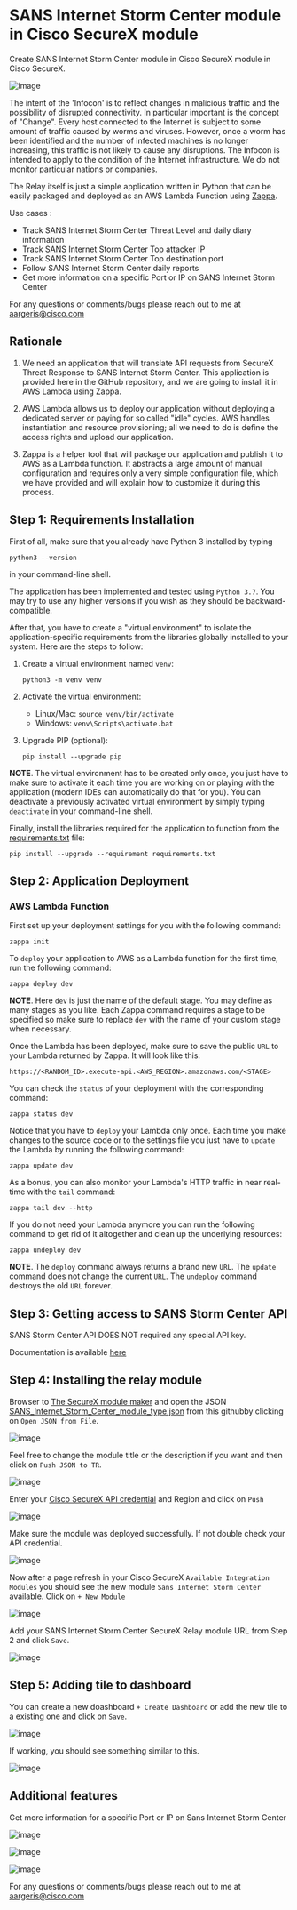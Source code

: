 # SANS Internet Storm Center module in Cisco SecureX module

Create SANS Internet Storm Center module in Cisco SecureX module in Cisco SecureX.

![image](docs/img/dashboard.png)

The intent of the 'Infocon' is to reflect changes in malicious traffic and the possibility of disrupted connectivity. In particular important is the concept of "Change". Every host connected to the Internet is subject to some amount of traffic caused by worms and viruses. However, once a worm has been identified and the number of infected machines is no longer increasing, this traffic is not likely to cause any disruptions. The Infocon is intended to apply to the condition of the Internet infrastructure. We do not monitor particular nations or companies.

The Relay itself is just a simple application written in Python that can be
easily packaged and deployed as an AWS Lambda Function using
[Zappa](https://github.com/Miserlou/Zappa).

Use cases :
  - Track SANS Internet Storm Center Threat Level and daily diary information
  - Track SANS Internet Storm Center Top attacker IP
  - Track SANS Internet Storm Center Top destination port
  - Follow SANS Internet Storm Center daily reports
  - Get more information on a specific Port or IP on SANS Internet Storm Center

For any questions or comments/bugs please reach out to me at aargeris@cisco.com

## Rationale

1. We need an application that will translate API requests from SecureX Threat Response
to SANS Internet Storm Center. This application is provided here in the GitHub repository, and we are going to install it in AWS Lambda
using Zappa.

2. AWS Lambda allows us to deploy our application without deploying a dedicated
server or paying for so called "idle" cycles. AWS handles instantiation and
resource provisioning; all we need to do is define the access rights and upload
our application.

3. Zappa is a helper tool that will package our application and publish it to
AWS as a Lambda function. It abstracts a large amount of manual configuration
and requires only a very simple configuration file, which we have provided and
will explain how to customize it during this process.

## Step 1: Requirements Installation

First of all, make sure that you already have Python 3 installed by typing
```
python3 --version
```
in your command-line shell.

The application has been implemented and tested using `Python 3.7`. You may try
to use any higher versions if you wish as they should be backward-compatible.

After that, you have to create a "virtual environment" to isolate the
application-specific requirements from the libraries globally installed to your
system. Here are the steps to follow:

1. Create a virtual environment named `venv`:

   `python3 -m venv venv`

2. Activate the virtual environment:
   - Linux/Mac: `source venv/bin/activate`
   - Windows: `venv\Scripts\activate.bat`

3. Upgrade PIP (optional):

   `pip install --upgrade pip`

**NOTE**. The virtual environment has to be created only once, you just have
to make sure to activate it each time you are working on or playing with the
application (modern IDEs can automatically do that for you). You can deactivate
a previously activated virtual environment by simply typing `deactivate` in
your command-line shell.

Finally, install the libraries required for the application to function from
the [requirements.txt](code/requirements.txt) file:

```
pip install --upgrade --requirement requirements.txt
```

## Step 2: Application Deployment

### AWS Lambda Function

First set up your deployment settings for you with the following command:
```
zappa init
```

To `deploy` your application to AWS as a Lambda function for the first time,
run the following command:
```
zappa deploy dev
```

**NOTE**. Here `dev` is just the name of the default stage. You may define as
many stages as you like. Each Zappa command requires a stage to be specified so
make sure to replace `dev` with the name of your custom stage when necessary.

Once the Lambda has been deployed, make sure to save the public `URL` to your
Lambda returned by Zappa. It will look like this:
```
https://<RANDOM_ID>.execute-api.<AWS_REGION>.amazonaws.com/<STAGE>
```

You can check the `status` of your deployment with the corresponding command:
```
zappa status dev
```

Notice that you have to `deploy` your Lambda only once. Each time you make
changes to the source code or to the settings file you just have to `update`
the Lambda by running the following command:
```
zappa update dev
```

As a bonus, you can also monitor your Lambda's HTTP traffic in near real-time
with the `tail` command:
```
zappa tail dev --http
```

If you do not need your Lambda anymore you can run the following command to
get rid of it altogether and clean up the underlying resources:
```
zappa undeploy dev
```

**NOTE**. The `deploy` command always returns a brand new `URL`. The `update`
command does not change the current `URL`. The `undeploy` command destroys the
old `URL` forever.

## Step 3: Getting access to SANS Storm Center API

SANS Storm Center API DOES NOT required any special API key.

Documentation is available [here](https://isc.sans.edu/api/)

## Step 4: Installing the relay module

Browser to [The SecureX module maker](https://ciscosecurity.github.io/tr-05-module-maker/) and open the JSON [SANS_Internet_Storm_Center_module_type.json](code/SANS_Internet_Storm_Center_module_type.json) from this githubby clicking on `Open JSON from File`.

![image](docs/img/upload_json.png)

Feel free to change the module title or the description if you want and then click on `Push JSON to TR`.

![image](docs/img/module_maker.png)

Enter your [Cisco SecureX API credential](https://securex.us.security.cisco.com/help/securex/topic/integration) and Region and click on `Push`

![image](docs/img/module_push.png)

Make sure the module was deployed successfully. If not double check your API credential.

![image](docs/img/upload_module_success.png)

Now after a page refresh in your Cisco SecureX `Available Integration Modules` you should see the new module `Sans Internet Storm Center` available. Click on `+ New Module`

![image](docs/img/securex_module.png)

Add your SANS Internet Storm Center SecureX Relay module URL from Step 2 and click `Save`.

![image](docs/img/securex_module_config.png)

## Step 5: Adding tile to dashboard

You can create a new doashboard `+ Create Dashboard` or add the new tile to a existing one and click on `Save`.

![image](docs/img/dashboard_config.png)

If working, you should see something similar to this.

![image](docs/img/dashboard2.png)

## Additional features

Get more information for a specific Port or IP on Sans Internet Storm Center

![image](docs/img/dashboard2port.png)

![image](docs/img/dashboard2ip.png)

![image](docs/img/contextmenu2ip.png)




For any questions or comments/bugs please reach out to me at aargeris@cisco.com
